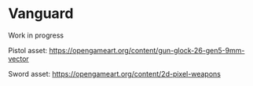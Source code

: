 # Vanguard
 Work in progress

Pistol asset: https://opengameart.org/content/gun-glock-26-gen5-9mm-vector

Sword asset: https://opengameart.org/content/2d-pixel-weapons
